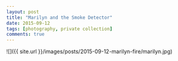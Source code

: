 ```yaml
---
layout: post
title: "Marilyn and the Smoke Detector"
date: 2015-09-12
tags: [photography, private collection]
comments: true
---
```

![]({{ site.url }}/images/posts/2015-09-12-marilyn-fire/marilyn.jpg)

